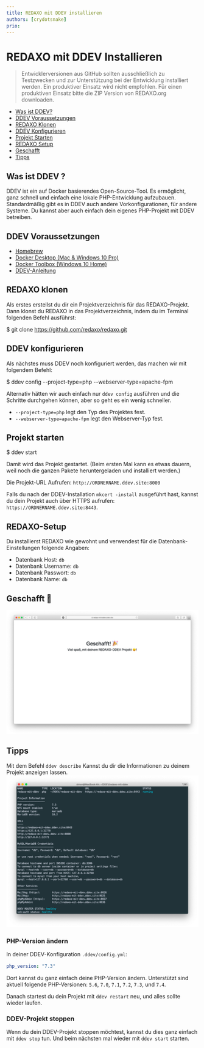 ```yaml
---
title: REDAXO mit DDEV installieren
authors: [crydotsnake]
prio:
---
```


# REDAXO mit DDEV Installieren

> Entwicklerversionen aus GitHub sollten ausschließlich zu Testzwecken und zur Unterstützung bei der Entwicklung installiert werden. Ein produktiver Einsatz wird nicht empfohlen. Für einen produktiven Einsatz bitte die ZIP Version von REDAXO.org downloaden.

- [Was ist DDEV?](#was-ist-ddev)
- [DDEV Voraussetzungen](#ddev-voraussetzungen)
- [REDAXO Klonen](#redaxo-klonen)
- [DDEV Konfigurieren](#ddev-konfigurieren)
- [Projekt Starten](#projekt-starten)
- [REDAXO Setup](#redaxo-setup)
- [Geschafft](#geschafft)
- [Tipps](#tipps)

<a name="was-ist-ddev"></a>
## Was ist DDEV ?

DDEV ist ein auf Docker basierendes Open-Source-Tool. Es ermöglicht, ganz schnell und einfach eine lokale PHP-Entwicklung aufzubauen. Standardmäßig gibt es in DDEV auch andere Vorkonfigurationen, für andere Systeme. Du kannst aber auch einfach dein eigenes PHP-Projekt mit DDEV betreiben.

<a name="ddev-voraussetzungen"></a>
## DDEV Voraussetzungen

- [Homebrew](https://brew.sh/index_de)
- [Docker Desktop (Mac & Windows 10 Pro)](https://www.docker.com/products/docker-desktop)
- [Docker Toolbox (Windows 10 Home)](https://github.com/docker/toolbox/releases)
- [DDEV-Anleitung](https://ddev.readthedocs.io/en/stable/)

<a name="redaxo-klonen"></a>
## REDAXO klonen

Als erstes erstellst du dir ein Projektverzeichnis für das REDAXO-Projekt. Dann klonst du REDAXO in das Projektverzeichnis, indem du im Terminal folgenden Befehl ausführst:

  $ git clone https://github.com/redaxo/redaxo.git

<a name="ddev-konfigurieren"></a>
## DDEV konfigurieren

Als nächstes muss DDEV noch konfiguriert werden, das machen wir mit folgendem Befehl:

  $ ddev config --project-type=php --webserver-type=apache-fpm
  
Alternativ hätten wir auch einfach nur `ddev config` ausführen und die Schritte durchgehen können, aber so geht es ein wenig schneller.

- `--project-type=php` legt den Typ des Projektes fest.
- `--webserver-type=apache-fpm` legt den Webserver-Typ fest.

<a name="projekt-starten"></a>
## Projekt starten

  $ ddev start
  
Damit wird das Projekt gestartet. (Beim ersten Mal kann es etwas dauern, weil noch die ganzen Pakete heruntergeladen und installiert werden.)

Die Projekt-URL Aufrufen: `http://ORDNERNAME.ddev.site:8000`

Falls du nach der DDEV-Installation `mkcert -install` ausgeführt hast, kannst du dein Projekt auch über HTTPS aufrufen: `https://ORDNERNAME.ddev.site:8443`.

<a name="redaxo-setup"></a>
## REDAXO-Setup

Du installierst REDAXO wie gewohnt und verwendest für die Datenbank-Einstellungen folgende Angaben:

- Datenbank Host: `db`
- Datenbank Username: `db`
- Datenbank Passwort: `db`
- Datenbank Name: `db`

<a name="geschafft"></a>
## Geschafft 🎉

![Screenshot](https://raw.githubusercontent.com/FriendsOfREDAXO/tricks/master/screenshots/redaxo_ddev/redaxo_ddev_tada.png)

<a name="tipps"></a>
## Tipps

Mit dem Befehl `ddev describe` Kannst du dir die Informationen zu deinem Projekt anzeigen lassen.
![Screenshot](https://raw.githubusercontent.com/FriendsOfREDAXO/tricks/master/screenshots/redaxo_ddev/redaxo_ddev_projekt_infos.png)

### PHP-Version ändern

In deiner DDEV-Konfiguration `.ddev/config.yml`:

```yaml
php_version: "7.3"
```

Dort kannst du ganz einfach deine PHP-Version ändern. Unterstützt sind aktuell folgende PHP-Versionen: `5.6`, `7.0`, `7.1`, `7.2`, `7.3`, und `7.4`. 

Danach startest du dein Projekt mit `ddev restart` neu, und alles sollte wieder laufen.

### DDEV-Projekt stoppen

Wenn du dein DDEV-Projekt stoppen möchtest, kannst du dies ganz einfach mit `ddev stop` tun. Und beim nächsten mal wieder mit `ddev start` starten.
